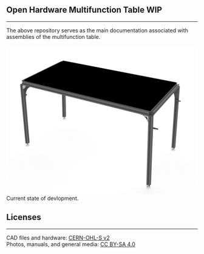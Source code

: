 ## Open Hardware Multifunction Table WIP ##
___
The above repository serves as the main documentation associated with assemblies of the multifunction table.

![00092025](MEDIA/PHOTOS/00092025.jpg "WIP Photo")<br>
Current state of devlopment.

## Licenses ##
___
CAD files and hardware: [CERN-OHL-S v2](LICENSE)<br>
Photos, manuals, and general media: [CC BY-SA 4.0](https://creativecommons.org/licenses/by-sa/4.0/legalcode)